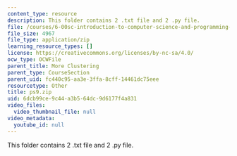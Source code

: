 ```yaml
---
content_type: resource
description: This folder contains 2 .txt file and 2 .py file.
file: /courses/6-00sc-introduction-to-computer-science-and-programming-spring-2011/6dcb99ce9c44a3b564dc9d6177f4a831_ps9.zip
file_size: 4967
file_type: application/zip
learning_resource_types: []
license: https://creativecommons.org/licenses/by-nc-sa/4.0/
ocw_type: OCWFile
parent_title: More Clustering
parent_type: CourseSection
parent_uid: fc440c95-aa3e-3ffa-8cff-14461dc75eee
resourcetype: Other
title: ps9.zip
uid: 6dcb99ce-9c44-a3b5-64dc-9d6177f4a831
video_files:
  video_thumbnail_file: null
video_metadata:
  youtube_id: null
---
```

This folder contains 2 .txt file and 2 .py file.